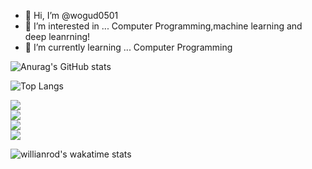 - 👋 Hi, I’m @wogud0501
- 👀 I’m interested in ... Computer Programming,machine learning and deep leanrning!
- 🌱 I’m currently learning ... Computer Programming

![Anurag's GitHub stats](https://github-readme-stats.vercel.app/api?username=wogud0501&count_private=true&show_icons=true&theme=cobalt)

![Top Langs](https://github-readme-stats.vercel.app/api/top-langs/?username=wogud0501&theme=cobalt&layout=compact)

[<img src="https://github-readme-stats.vercel.app/api/pin/?username=wogud0501&repo=site&show_owner=true">](https://github.com/wogud0501/site)  
[<img src="https://github-readme-stats.vercel.app/api/pin/?username=wogud0501&repo=repos-master&show_owner=true">](https://github.com/wogud0501/repos-master)  
[<img src="https://github-readme-stats.vercel.app/api/pin/?username=wogud0501&repo=C&show_owner=true">](https://github.com/wogud0501/C)  
[<img src="https://github-readme-stats.vercel.app/api/pin/?username=wogud0501&repo=JAVA&show_owner=true">](https://github.com/wogud0501/JAVA)  
<!-- 백준 solved ac 임베딩임, 필요하면 주석 제거후 쓰셈 ㅎㅅㅎ
<a href="https://solved.ac/qwreey75" tatget="_blank">
<img width=54.5% height=192px src="http://mazassumnida.wtf/api/v2/generate_badge?boj=qwreey75">
</a>
-->
<!-- 디스코드 프로필 임베드임 https://discord.gg/Yvr8V7RG 이서버 들어가야 작동함
<a href="https://discord.com/users/574874397450567712" target="_blank">
  <img width=43.5% height=192px src="https://lanyard.cnrad.dev/api/574874397450567712" />
</a>
-->

![willianrod's wakatime stats](https://github-readme-stats.vercel.app/api/wakatime?username=pjh5338)
